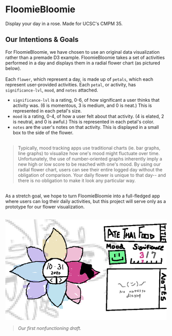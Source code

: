 # FloomieBloomie
Display your day in a rose. Made for UCSC's CMPM 35.

## Our Intentions & Goals

For FloomieBloomie, we have chosen to use an original data visualization rather than a premade D3 example. FloomieBloomie takes a set of activities performed in a day and displays them in a radial flower chart (as pictured below).<br><br>
Each `flower`, which represent a day, is made up of `petals`, which each represent user-provided activities. Each `petal`, or activity, has `significance-lvl`, `mood`, and `notes` attached.<br>
- `significance-lvl` is a rating, 0-6, of how significant a user thinks that activity was. (6 is momentous, 3 is medium, and 0 is neat.) This is represented in each petal's size.
- `mood` is a rating, 0-4, of how a user felt about that activity. (4 is elated, 2 is neutral, and 0 is awful.) This is represented in each petal's color.
- `notes` are the user's notes on that activity. This is displayed in a small box to the side of the flower.<br><br>
>Typically, mood tracking apps use traditional charts (ie. bar graphs, line graphs) to visualize how one's mood might fluctuate over time. Unfortunately, the use of number-oriented graphs inherently imply a new high or low score to be reached with one's mood.
>By using our radial flower chart, users can see their entire logged day without the obligation of comparison. Your daily flower is unique to that day-- and there is no obligation to make it look any particular way.
<br>
As a stretch goal, we hope to turn FloomieBloomie into a full-fledged app where users can log their daily activities, but this project will serve only as a prototype for our flower visualization.
<br>
<br>

![FloomieBloomie Draft 1](https://github.com/ryomams/FloomieBloomie/blob/main/Draft2.PNG?raw=true)

>_Our first nonfunctioning draft._

